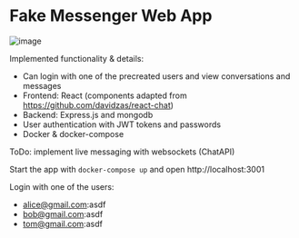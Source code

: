 # Fake Messenger Web App

![image](https://user-images.githubusercontent.com/8950027/124102661-3c1eba00-da69-11eb-92d5-5e849c272223.png)


Implemented functionality & details:
- Can login with one of the precreated users and view conversations and messages
- Frontend: React (components adapted from https://github.com/davidzas/react-chat)
- Backend: Express.js and mongodb
- User authentication with JWT tokens and passwords
- Docker & docker-compose

ToDo: implement live messaging with websockets (ChatAPI)

Start the app with `docker-compose up` and open http://localhost:3001

Login with one of the users:
- alice@gmail.com:asdf
- bob@gmail.com:asdf
- tom@gmail.com:asdf
